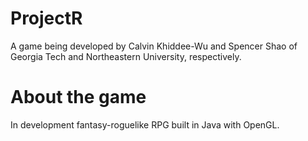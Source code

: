 # ProjectR

A game being developed by Calvin Khiddee-Wu and Spencer Shao of Georgia Tech and Northeastern University, respectively. 

# About the game
In development fantasy-roguelike RPG built in Java with OpenGL.
